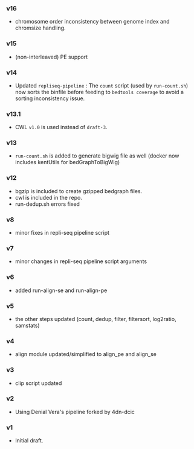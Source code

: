 ### v16
* chromosome order inconsistency between genome index and chromsize handling.

### v15
* (non-interleaved) PE support

### v14
* Updated `repliseq-pipeline` : The `count` script (used by `run-count.sh`) now sorts the binfile before feeding to `bedtools coverage` to avoid a sorting inconsistency issue.

### v13.1
* CWL `v1.0` is used instead of `draft-3`.

### v13
* `run-count.sh` is added to generate bigwig file as well (docker now includes kentUtils for bedGraphToBigWig)

### v12
* bgzip is included to create gzipped bedgraph files.
* cwl is included in the repo.
* run-dedup.sh errors fixed

### v8
* minor fixes in repli-seq pipeline script

### v7
* minor changes in repli-seq pipeline script arguments

### v6
* added run-align-se and run-align-pe

### v5
* the other steps updated (count, dedup, filter, filtersort, log2ratio, samstats)

### v4
* align module updated/simplified to align_pe and align_se

### v3
* clip script updated

### v2
* Using Denial Vera's pipeline forked by 4dn-dcic

### v1
* Initial draft.

